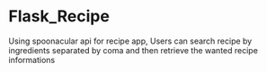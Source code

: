 # Flask_Recipe
Using spoonacular api for recipe app, Users can search recipe by ingredients separated by coma and then retrieve the wanted recipe informations
